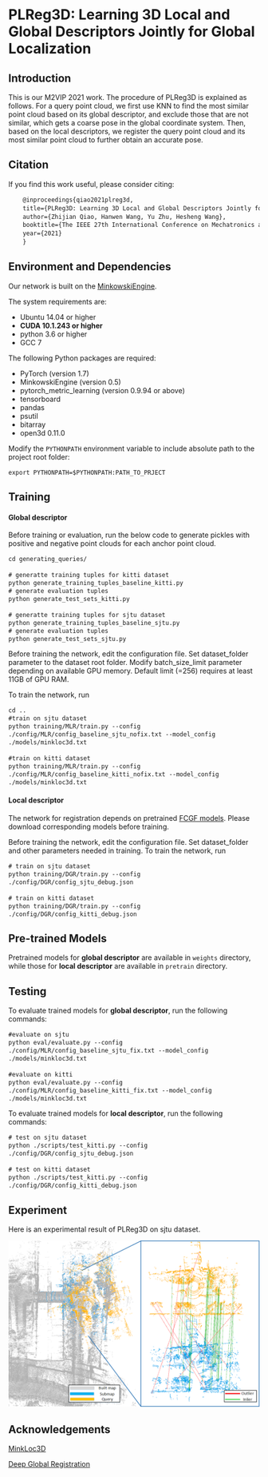 
# PLReg3D: Learning 3D Local and Global Descriptors Jointly for Global Localization

## Introduction
This is our M2VIP 2021 work. The procedure of PLReg3D is explained as follows.
For a query point cloud, we first use KNN to find the most similar point cloud
based on its global descriptor, and exclude those that are not similar, which gets a coarse pose in the global coordinate
system. Then, based on the local descriptors, we register the query point
cloud and its most similar point cloud to further obtain an accurate pose.

## Citation
If you find this work useful, please consider citing:
```latex
    @inproceedings{qiao2021plreg3d, 
    title={PLReg3D: Learning 3D Local and Global Descriptors Jointly for Global Localization}, 
    author={Zhijian Qiao, Hanwen Wang, Yu Zhu, Hesheng Wang}, 
    booktitle={The IEEE 27th International Conference on Mechatronics and Machine Vision in Practice (M2VIP 2021)},
    year={2021} 
    }
 ```


## Environment and Dependencies
Our network is built on the [MinkowskiEngine](https://github.com/StanfordVL/MinkowskiEngine).

The system requirements are:
* Ubuntu 14.04 or higher
* <b>CUDA 10.1.243 or higher</b>
* python 3.6 or higher
* GCC 7

The following Python packages are required:
* PyTorch (version 1.7)
* MinkowskiEngine (version 0.5)
* pytorch_metric_learning (version 0.9.94 or above)
* tensorboard
* pandas
* psutil
* bitarray
* open3d 0.11.0

Modify the `PYTHONPATH` environment variable to include absolute path to the project root folder: 
```export PYTHONPATH
export PYTHONPATH=$PYTHONPATH:PATH_TO_PRJECT
```

## Training
#### Global descriptor
Before training or evaluation, run the below code to generate pickles with positive and negative point clouds for each anchor point cloud.
```
cd generating_queries/ 

# generatte training tuples for kitti dataset
python generate_training_tuples_baseline_kitti.py
# generate evaluation tuples
python generate_test_sets_kitti.py

# generatte training tuples for sjtu dataset
python generate_training_tuples_baseline_sjtu.py
# generate evaluation tuples
python generate_test_sets_sjtu.py
```

Before training the network, edit the configuration file. Set dataset_folder parameter to the dataset root folder. Modify batch_size_limit parameter depending on available GPU memory. Default limit (=256) requires at least 11GB of GPU RAM.

To train the network, run
```
cd ..
#train on sjtu dataset
python training/MLR/train.py --config ./config/MLR/config_baseline_sjtu_nofix.txt --model_config ./models/minkloc3d.txt

#train on kitti dataset
python training/MLR/train.py --config ./config/MLR/config_baseline_kitti_nofix.txt --model_config ./models/minkloc3d.txt
```


#### Local descriptor
The network for registration depends on pretrained [FCGF models](https://github.com/chrischoy/FCGF#model-zoo). Please download corresponding models before training.

Before training the network, edit the configuration file. Set dataset_folder and other parameters needed in training. To train the network, run
```
# train on sjtu dataset
python training/DGR/train.py --config ./config/DGR/config_sjtu_debug.json

# train on kitti dataset
python training/DGR/train.py --config ./config/DGR/config_kitti_debug.json
```


## Pre-trained Models
Pretrained models for **global descriptor** are available in `weights` directory, while those for **local descriptor** are 
available in `pretrain` directory.


## Testing
To evaluate trained models for **global descriptor**, run the following commands:
```
#evaluate on sjtu
python eval/evaluate.py --config ./config/MLR/config_baseline_sjtu_fix.txt --model_config ./models/minkloc3d.txt

#evaluate on kitti
python eval/evaluate.py --config ./config/MLR/config_baseline_kitti_fix.txt --model_config ./models/minkloc3d.txt
```

To evaluate trained models for **local descriptor**, run the following commands:
```
# test on sjtu dataset
python ./scripts/test_kitti.py --config ./config/DGR/config_sjtu_debug.json

# test on kitti dataset
python ./scripts/test_kitti.py --config ./config/DGR/config_kitti_debug.json
```

## Experiment
Here is an experimental result of PLReg3D on sjtu dataset.

![Overview](assets/registration.png)


## Acknowledgements
[MinkLoc3D](https://github.com/jac99/MinkLoc3D)

[Deep Global Registration](https://github.com/chrischoy/DeepGlobalRegistration)


[comment]: <> (@InProceedings{Komorowski_2021_WACV,)

[comment]: <> (        author    = {Komorowski, Jacek},)

[comment]: <> (        title     = {MinkLoc3D: Point Cloud Based Large-Scale Place Recognition},)

[comment]: <> (        booktitle = {Proceedings of the IEEE/CVF Winter Conference on Applications of Computer Vision &#40;WACV&#41;},)

[comment]: <> (        month     = {January},)

[comment]: <> (        year      = {2021},)

[comment]: <> (        pages     = {1790-1799})

[comment]: <> (    })

[comment]: <> (   @inproceedings{choy2020deep,)

[comment]: <> (     title={Deep Global Registration},)

[comment]: <> (     author={Choy, Christopher and Dong, Wei and Koltun, Vladlen},)

[comment]: <> (     booktitle={CVPR},)

[comment]: <> (     year={2020})

[comment]: <> (   })
   
[comment]: <> (   @inproceedings{choy2019fully,)

[comment]: <> (     title = {Fully Convolutional Geometric Features},)

[comment]: <> (     author = {Choy, Christopher and Park, Jaesik and Koltun, Vladlen},)

[comment]: <> (     booktitle = {ICCV},)

[comment]: <> (     year = {2019})

[comment]: <> (   })
   
[comment]: <> (   @inproceedings{choy20194d,)

[comment]: <> (     title={4D Spatio-Temporal ConvNets: Minkowski Convolutional Neural Networks},)

[comment]: <> (     author={Choy, Christopher and Gwak, JunYoung and Savarese, Silvio},)

[comment]: <> (     booktitle={CVPR},)

[comment]: <> (     year={2019})

[comment]: <> (   })



